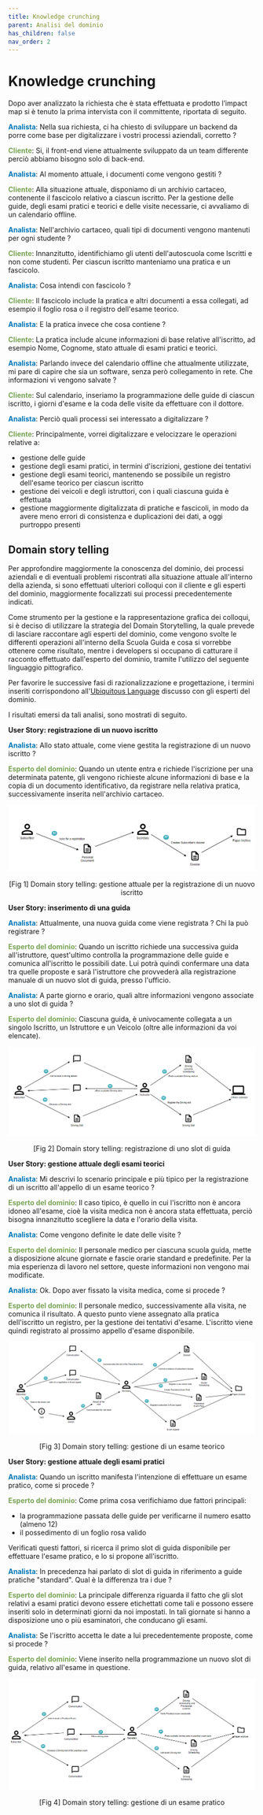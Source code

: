 ```yaml
---
title: Knowledge crunching
parent: Analisi del dominio
has_children: false
nav_order: 2
---
```



# Knowledge crunching

Dopo aver analizzato la richiesta che è stata effettuata e prodotto l’impact map si è tenuto la prima intervista con il committente, riportata di seguito.

<span style="color: #0077b6">**Analista**</span>: Nella sua richiesta, ci ha chiesto di sviluppare un backend da porre come base per digitalizzare i vostri processi aziendali, corretto ?

<span style="color: #79a355">**Cliente**</span>: Si, il front-end viene attualmente sviluppato da un team differente perciò abbiamo bisogno solo di back-end.

<span style="color: #0077b6">**Analista**</span>: Al momento attuale, i documenti come vengono gestiti ?

<span style="color: #79a355">**Cliente**</span>: Alla situazione attuale, disponiamo di un archivio cartaceo, contenente il fascicolo relativo a ciascun iscritto. Per la gestione delle guide, degli esami pratici e teorici e delle visite necessarie, ci avvaliamo di un calendario offline.

<span style="color: #0077b6">**Analista**</span>: Nell'archivio cartaceo, quali tipi di documenti vengono mantenuti per ogni studente ?

<span style="color: #79a355">**Cliente**</span>: Innanzitutto, identifichiamo gli utenti dell'autoscuola come Iscritti e non come studenti. Per ciascun iscritto manteniamo una pratica e un fascicolo.

<span style="color: #0077b6">**Analista**</span>: Cosa intendi con fascicolo ?

<span style="color: #79a355">**Cliente**</span>: Il fascicolo include la pratica e altri documenti a essa collegati, ad esempio il foglio rosa o il registro dell'esame teorico.

<span style="color: #0077b6">**Analista**</span>: E la pratica invece che cosa contiene ?

<span style="color: #79a355">**Cliente**</span>: La pratica include alcune informazioni di base relative all'iscritto, ad esempio Nome, Cognome, stato attuale di esami pratici e teorici.

<span style="color: #0077b6">**Analista**</span>: Parlando invece del calendario offline che attualmente utilizzate, mi pare di capire che sia un software, senza però collegamento in rete. Che informazioni vi vengono salvate ?

<span style="color: #79a355">**Cliente**</span>: Sul calendario, inseriamo la programmazione delle guide di ciascun iscritto, i giorni d'esame e la coda delle visite da effettuare con il dottore.

<span style="color: #0077b6">**Analista**</span>: Perciò quali processi sei interessato a digitalizzare ?

<span style="color: #79a355">**Cliente**</span>: Principalmente, vorrei digitalizzare e velocizzare le operazioni relative a:
- gestione delle guide
- gestione degli esami pratici, in termini d'iscrizioni, gestione dei tentativi
- gestione degli esami teorici, mantenendo se possibile un registro dell'esame teorico per ciascun iscritto
- gestione dei veicoli e degli istruttori, con i quali ciascuna guida è effettuata
- gestione maggiormente digitalizzata di pratiche e fascicoli, in modo da avere meno errori di consistenza e duplicazioni dei dati, a oggi purtroppo presenti


## Domain story telling
Per approfondire maggiormente la conoscenza del dominio, dei processi aziendali e di eventuali problemi riscontrati alla situazione attuale all'interno della azienda, si sono effettuati ulteriori colloqui con il cliente e gli esperti del dominio, maggiormente focalizzati sui processi precedentemente indicati.

Come strumento per la gestione e la rappresentazione grafica dei colloqui, si è deciso di utilizzare la strategia del Domain Storytelling, la quale prevede di lasciare raccontare agli esperti del dominio, come vengono svolte le differenti operazioni all'interno della Scuola Guida e cosa si vorrebbe ottenere come risultato, mentre i developers si occupano di catturare il racconto effettuato dall'esperto del dominio, tramite l'utilizzo del seguente linguaggio pittografico.

Per favorire le successive fasi di razionalizzazione e progettazione, i termini inseriti corrispondono all'[Ubiquitous Language](UbiquitousLanguage.md) discusso con gli esperti del dominio.

I risultati emersi da tali analisi, sono mostrati di seguito.

**User Story: registrazione di un nuovo iscritto**

<span style="color: #0077b6">**Analista**</span>: Allo stato attuale, come viene gestita la registrazione di un nuovo iscritto ?

<span style="color: #79a355">**Esperto del dominio**</span>: Quando un utente entra e richiede l'iscrizione per una determinata patente, gli vengono richieste alcune informazioni di base e la copia di un documento identificativo, da registrare nella relativa pratica, successivamente inserita nell'archivio cartaceo.

<div align="center">
      <img src="img/RegisterSubscriber.png" alt="
      domain story telling registrazione subscriber" >
      <p align="center" id="fig1">[Fig 1] Domain story telling: gestione attuale per la registrazione di un nuovo iscritto</p>
</div>

**User Story: inserimento di una guida**

<span style="color: #0077b6">**Analista**</span>: Attualmente, una nuova guida come viene registrata ? Chi la può registrare ?

<span style="color: #79a355">**Esperto del dominio**</span>: Quando un iscritto richiede una successiva guida all'istruttore, quest'ultimo controlla la programmazione delle guide e comunica all'iscritto le possibili date. Lui potrà quindi confermare una data tra quelle proposte e sarà l'istruttore che provvederà alla registrazione manuale di un nuovo slot di guida, presso l'ufficio.

<span style="color: #0077b6">**Analista**</span>: A parte giorno e orario, quali altre informazioni vengono associate a uno slot di guida ?

<span style="color: #79a355">**Esperto del dominio**</span>: Ciascuna guida, è univocamente collegata a un singolo Iscritto, un Istruttore e un Veicolo (oltre alle informazioni da voi elencate).

<div align="center">
      <img src="img/RegisterDrivingSlot.png" alt="
      domain story telling registrazione driving slot" >
      <p align="center" id="fig2">[Fig 2] Domain story telling: registrazione di uno slot di guida</p>
</div>

**User Story: gestione attuale degli esami teorici**

<span style="color: #0077b6">**Analista**</span>: Mi descrivi lo scenario principale e più tipico per la registrazione di un iscritto all'appello di un esame teorico ?

<span style="color: #79a355">**Esperto del dominio**</span>: Il caso tipico, è quello in cui l'iscritto non è ancora idoneo all'esame, cioè la visita medica non è ancora stata effettuata, perciò bisogna innanzitutto scegliere la data e l'orario della visita.

<span style="color: #0077b6">**Analista**</span>: Come vengono definite le date delle visite ?

<span style="color: #79a355">**Esperto del dominio**</span>: Il personale medico per ciascuna scuola guida, mette a disposizione alcune giornate e fascie orarie standard e predefinite. Per la mia esperienza di lavoro nel settore, queste informazioni non vengono mai modificate.

<span style="color: #0077b6">**Analista**</span>: Ok. Dopo aver fissato la visita medica, come si procede ?

<span style="color: #79a355">**Esperto del dominio**</span>: Il personale medico, successivamente alla visita, ne comunica il risultato. A questo punto viene assegnato alla pratica dell'iscritto un registro, per la gestione dei tentativi d'esame. L'iscritto viene quindi registrato al prossimo appello d'esame disponibile.

<div align="center">
      <img src="img/TheoreticalExam.png" alt="
      domain story telling Theoretical Exam" >
      <p align="center" id="fig3">[Fig 3] Domain story telling: gestione di un esame teorico</p>
</div>

**User Story: gestione attuale degli esami pratici**

<span style="color: #0077b6">**Analista**</span>: Quando un iscritto manifesta l'intenzione di effettuare un esame pratico, come si procede ?

<span style="color: #79a355">**Esperto del dominio**</span>: Come prima cosa verifichiamo due fattori principali:
- la programmazione passata delle guide per verificarne il numero esatto (almeno 12)
- il possedimento di un foglio rosa valido

Verificati questi fattori, si ricerca il primo slot di guida disponibile per effettuare l'esame pratico, e lo si propone all'iscritto.

<span style="color: #0077b6">**Analista**</span>: In precedenza hai parlato di slot di guida in riferimento a guide pratiche "standard". Qual è la differenza tra i due ?

<span style="color: #79a355">**Esperto del dominio**</span>: La principale differenza riguarda il fatto che gli slot relativi a esami pratici devono essere etichettati come tali e possono essere inseriti solo in determinati giorni da noi impostati. In tali giornate si hanno a disposizione uno o più esaminatori, che conducano gli esami.

<span style="color: #0077b6">**Analista**</span>: Se l'iscritto accetta le date a lui precedentemente proposte, come si procede ?

<span style="color: #79a355">**Esperto del dominio**</span>: Viene inserito nella programmazione un nuovo slot di guida, relativo all'esame in questione.

<div align="center">
      <img src="img/PracticalExam.png" alt="
      domain story telling Practical Exam" >
      <p align="center" id="fig4">[Fig 4] Domain story telling: gestione di un esame pratico</p>
</div>
